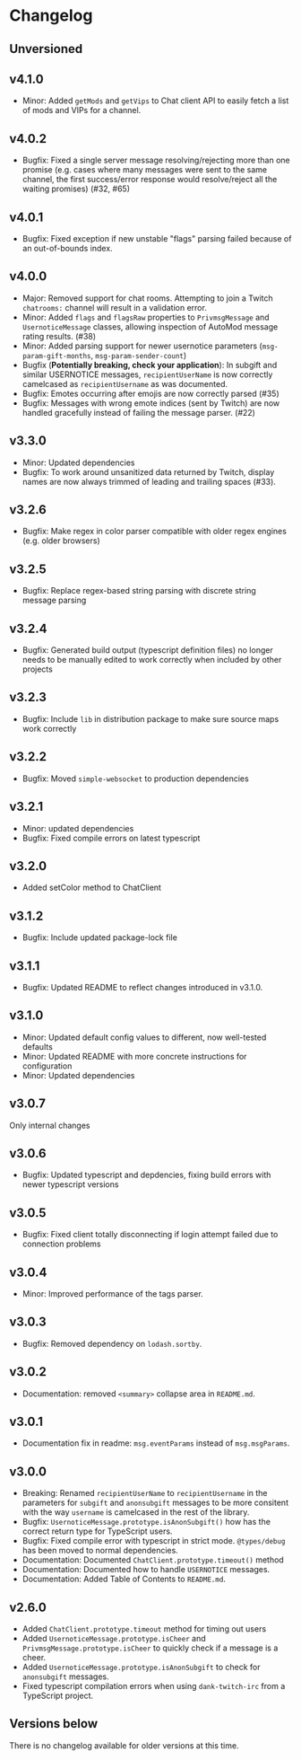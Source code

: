 # Changelog

## Unversioned

## v4.1.0

- Minor: Added `getMods` and `getVips` to Chat client API to easily fetch a list of mods and VIPs for a channel.

## v4.0.2

- Bugfix: Fixed a single server message resolving/rejecting more than one promise (e.g. cases where many messages were sent to the same channel, the first success/error response would resolve/reject all the waiting promises) (#32, #65)

## v4.0.1

- Bugfix: Fixed exception if new unstable "flags" parsing failed because of an out-of-bounds index.

## v4.0.0

- Major: Removed support for chat rooms. Attempting to join a Twitch `chatrooms:` channel will result in a validation error.
- Minor: Added `flags` and `flagsRaw` properties to `PrivmsgMessage` and `UsernoticeMessage` classes, allowing inspection of AutoMod message rating results. (#38)
- Minor: Added parsing support for newer usernotice parameters (`msg-param-gift-months`, `msg-param-sender-count`)
- Bugfix (**Potentially breaking, check your application**): In subgift and similar USERNOTICE messages, `recipientUserName` is now correctly camelcased as `recipientUsername` as was documented.
- Bugfix: Emotes occurring after emojis are now correctly parsed (#35)
- Bugfix: Messages with wrong emote indices (sent by Twitch) are now handled gracefully instead of failing the message parser. (#22)

## v3.3.0

- Minor: Updated dependencies
- Bugfix: To work around unsanitized data returned by Twitch, display names are now always trimmed of leading and trailing spaces (#33).

## v3.2.6

- Bugfix: Make regex in color parser compatible with older regex engines (e.g. older browsers)

## v3.2.5

- Bugfix: Replace regex-based string parsing with discrete string message parsing

## v3.2.4

- Bugfix: Generated build output (typescript definition files) no longer needs to be manually edited to work correctly when included by other projects

## v3.2.3

- Bugfix: Include `lib` in distribution package to make sure source maps work correctly

## v3.2.2

- Bugfix: Moved `simple-websocket` to production dependencies

## v3.2.1

- Minor: updated dependencies
- Bugfix: Fixed compile errors on latest typescript

## v3.2.0

- Added setColor method to ChatClient

## v3.1.2

- Bugfix: Include updated package-lock file

## v3.1.1

- Bugfix: Updated README to reflect changes introduced in v3.1.0.

## v3.1.0

- Minor: Updated default config values to different, now well-tested defaults
- Minor: Updated README with more concrete instructions for configuration
- Minor: Updated dependencies

## v3.0.7

Only internal changes

## v3.0.6

- Bugfix: Updated typescript and depdencies, fixing build errors with newer typescript versions

## v3.0.5

- Bugfix: Fixed client totally disconnecting if login attempt failed due to connection problems

## v3.0.4

- Minor: Improved performance of the tags parser.

## v3.0.3

- Bugfix: Removed dependency on `lodash.sortby`.

## v3.0.2

- Documentation: removed `<summary>` collapse area in `README.md`.

## v3.0.1

- Documentation fix in readme: `msg.eventParams` instead of `msg.msgParams`.

## v3.0.0

- Breaking: Renamed `recipientUserName` to `recipientUsername` in the parameters
  for `subgift` and `anonsubgift` messages to be more consitent with the way
  `username` is camelcased in the rest of the library.
- Bugfix: `UsernoticeMessage.prototype.isAnonSubgift()` how has the correct
  return type for TypeScript users.
- Bugfix: Fixed compile error with typescript in strict mode. `@types/debug` has
  been moved to normal dependencies.
- Documentation: Documented `ChatClient.prototype.timeout()` method
- Documentation: Documented how to handle `USERNOTICE` messages.
- Documentation: Added Table of Contents to `README.md`.

## v2.6.0

- Added `ChatClient.prototype.timeout` method for timing out users
- Added `UsernoticeMessage.prototype.isCheer` and
  `PrivmsgMessage.prototype.isCheer` to quickly check if a message is a cheer.
- Added `UsernoticeMessage.prototype.isAnonSubgift` to check for `anonsubgift`
  messages.
- Fixed typescript compilation errors when using `dank-twitch-irc` from a
  TypeScript project.

## Versions below

There is no changelog available for older versions at this time.
